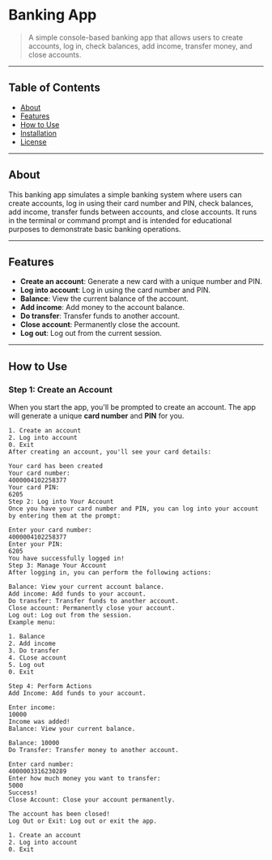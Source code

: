 # Banking App

> A simple console-based banking app that allows users to create accounts, log in, check balances, add income, transfer money, and close accounts.

---

## Table of Contents
- [About](#about)
- [Features](#features)
- [How to Use](#how-to-use)
- [Installation](#installation)
- [License](#license)

---

## About

This banking app simulates a simple banking system where users can create accounts, log in using their card number and PIN, check balances, add income, transfer funds between accounts, and close accounts. It runs in the terminal or command prompt and is intended for educational purposes to demonstrate basic banking operations.

---

## Features

- **Create an account**: Generate a new card with a unique number and PIN.
- **Log into account**: Log in using the card number and PIN.
- **Balance**: View the current balance of the account.
- **Add income**: Add money to the account balance.
- **Do transfer**: Transfer funds to another account.
- **Close account**: Permanently close the account.
- **Log out**: Log out from the current session.

---

## How to Use

### Step 1: Create an Account
When you start the app, you'll be prompted to create an account. The app will generate a unique **card number** and **PIN** for you.

```text
1. Create an account
2. Log into account
0. Exit
After creating an account, you'll see your card details:

Your card has been created
Your card number:
4000004102258377
Your card PIN:
6205
Step 2: Log into Your Account
Once you have your card number and PIN, you can log into your account by entering them at the prompt:

Enter your card number:
4000004102258377
Enter your PIN:
6205
You have successfully logged in!
Step 3: Manage Your Account
After logging in, you can perform the following actions:

Balance: View your current account balance.
Add income: Add funds to your account.
Do transfer: Transfer funds to another account.
Close account: Permanently close your account.
Log out: Log out from the session.
Example menu:

1. Balance
2. Add income
3. Do transfer
4. CLose account
5. Log out
0. Exit

Step 4: Perform Actions
Add Income: Add funds to your account.

Enter income:
10000
Income was added!
Balance: View your current balance.

Balance: 10000
Do Transfer: Transfer money to another account.

Enter card number:
4000003316230289
Enter how much money you want to transfer:
5000
Success!
Close Account: Close your account permanently.

The account has been closed!
Log Out or Exit: Log out or exit the app.

1. Create an account
2. Log into account
0. Exit
